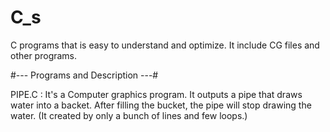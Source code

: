 # C_s
C programs that is easy to understand and optimize. It include CG files and other programs.

#--- Programs and Description ---#

PIPE.C : It's a Computer graphics program. It outputs a pipe that draws water into a backet. After filling the bucket, the pipe will stop drawing the water. (It created by only a bunch of lines and few loops.)
